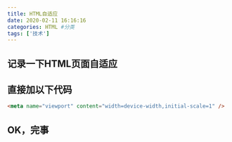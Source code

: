 ```yaml
---
title: HTML自适应
date: 2020-02-11 16:16:16
categories: HTML #分类
tags: ['技术']
---
```

## 记录一下HTML页面自适应
<!-- more -->
## 直接加以下代码

``` HTML
<meta name="viewport" content="width=device-width,initial-scale=1" />
```
## OK，完事